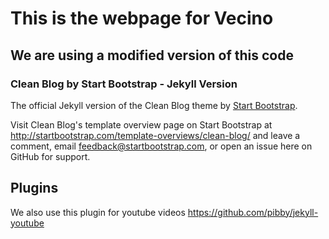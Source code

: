 # This is the webpage for Vecino

## We are using a modified version of this code

### Clean Blog by Start Bootstrap - Jekyll Version

The official Jekyll version of the Clean Blog theme by [Start Bootstrap](http://startbootstrap.com/).

Visit Clean Blog's template overview page on Start Bootstrap at http://startbootstrap.com/template-overviews/clean-blog/ and leave a comment, email feedback@startbootstrap.com, or open an issue here on GitHub for support.

## Plugins

We also use this plugin for youtube videos https://github.com/pibby/jekyll-youtube
